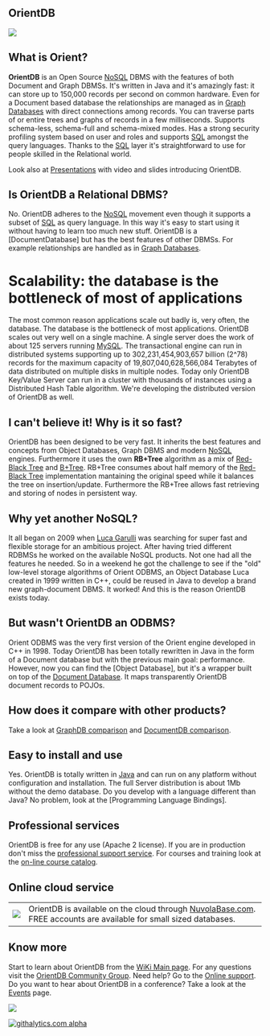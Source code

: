 ## OrientDB

[<img src="http://www.orientdb.org/images/graphed-tutorial-graph_small.png">](http://studio.nuvolabase.com/db/free/demo/GratefulDeadConcerts/studio/?user=reader&passthrough=false&database=/db/free/demo/GratefulDeadConcerts&password=reader)

## What is Orient?

**OrientDB** is an Open Source [NoSQL](http://en.wikipedia.org/wiki/NoSQL) DBMS with the features of both Document and Graph DBMSs. It's written in Java and it's amazingly fast: it can store up to 150,000 records per second on common hardware. Even for a Document based database the relationships are managed as in [Graph Databases](http://en.wikipedia.org/wiki/Graph_database) with direct connections among records. You can traverse parts of or entire trees and graphs of records in a few milliseconds. Supports schema-less, schema-full and schema-mixed modes. Has a strong security profiling system based on user and roles and supports [SQL](https://github.com/nuvolabase/orientdb/wiki/SQLQuery) amongst the query languages. Thanks to the [SQL](https://github.com/nuvolabase/orientdb/wiki/SQLQuery) layer it's straightforward to use for people skilled in the Relational world.

Look also at [Presentations](https://github.com/nuvolabase/orientdb/wiki/Presentations) with video and slides introducing OrientDB.

## Is OrientDB a Relational DBMS?

No. OrientDB adheres to the [NoSQL](http://en.wikipedia.org/wiki/NoSQL) movement even though it supports a subset of [SQL](https://github.com/nuvolabase/orientdb/wiki/SQLQuery) as query language. In this way it's easy to start using it without having to learn too much new stuff. OrientDB is a [DocumentDatabase] but has the best features of other DBMSs. For example relationships are handled as in [Graph Databases](http://en.wikipedia.org/wiki/Graph_database).

# Scalability: the database is the bottleneck of most of applications

The most common reason applications scale out badly is, very often, the database. The database is the bottleneck of most applications. OrientDB scales out very well on a single machine. A single server does the work of about 125 servers running [MySQL](http://en.wikipedia.org/wiki/Mysql). The transactional engine can run in distributed systems supporting up to 302,231,454,903,657 billion (2^78) records for the maximum capacity of 19,807,040,628,566,084 Terabytes of data distributed on multiple disks in multiple nodes. Today only OrientDB Key/Value Server can run in a cluster with thousands of instances using a Distributed Hash Table algorithm. We're developing the distributed version of OrientDB as well.

## I can't believe it! Why is it so fast?

OrientDB has been designed to be very fast. It inherits the best features and concepts from Object Databases, Graph DBMS and modern [NoSQL](http://en.wikipedia.org/wiki/NoSQL) engines. Furthermore it uses the own **RB+Tree** algorithm as a mix of [Red-Black Tree](http://en.wikipedia.org/wiki/Red-black_tree) and [B+Tree](http://en.wikipedia.org/wiki/B%2Btree). RB+Tree consumes about half memory of the [Red-Black Tree](http://en.wikipedia.org/wiki/Red-black_tree) implementation mantaining the original speed while it balances the tree on insertion/update. Furthermore the RB+Tree allows fast retrieving and storing of nodes in persistent way.

## Why yet another NoSQL?

It all began on 2009 when [Luca Garulli](https://github.com/nuvolabase/orientdb/wiki/Team) was searching for super fast and flexible storage for an ambitious project. After having tried different RDBMSs he worked on the available NoSQL products. Not one had all the features he needed. So in a weekend he got the challenge to see if the "old" low-level storage algorithms of Orient ODBMS, an Object Database Luca created in 1999 written in C++, could be reused in Java to develop a brand new graph-document DBMS. It worked! And this is the reason OrientDB exists today.

## But wasn't OrientDB an ODBMS?

Orient ODBMS was the very first version of the Orient engine developed in C++ in 1998. Today OrientDB has been totally rewritten in Java in the form of a Document database but with the previous main goal: performance. However, now you can find the [Object Database], but it's a wrapper built on top of the [Document Database](https://github.com/nuvolabase/orientdb/wiki/Document-Database). It maps transparently OrientDB document records to POJOs.

## How does it compare with other products?

Take a look at [GraphDB comparison](https://github.com/nuvolabase/orientdb/wiki/GraphDB-Comparison) and [DocumentDB comparison](https://github.com/nuvolabase/orientdb/wiki/DocumentDB-Comparison).

## Easy to install and use

Yes. OrientDB is totally written in [Java](http://en.wikipedia.org/wiki/Java_%28programming_language%29) and can run on any platform without configuration and installation. The full Server distribution is about 1Mb without the demo database. Do you develop with a language different than Java? No problem, look at the [Programming Language Bindings].

## Professional services

OrientDB is free for any use (Apache 2 license). If you are in production don't miss the [professional support service](http://www.nuvolabase.com/site/professional.html). For courses and training look at the [on-line course catalog](http://www.nuvolabase.com/site/training.html).

## Online cloud service

<table>
  <tr><td><a href="http://www.nuvolabase.com"><img src="http://www.nuvolabase.com/site/images/nuvola_small.png"></a>
  </td><td>OrientDB is available on the cloud through <a href="http://www.nuvolabase.com">NuvolaBase.com</a>. FREE accounts are available for small sized databases.</td></tr>
</table>

## Know more

Start to learn about OrientDB from the [WiKi Main page](https://github.com/nuvolabase/orientdb/wiki). For any questions visit the [OrientDB Community Group](http://www.orientdb.org/community-group.htm). Need help? Go to the [Online support](http://chat.stackoverflow.com/rooms/6625/orientdb). Do you want to hear about OrientDB in a conference? Take a look at the [Events](https://github.com/nuvolabase/orientdb/wiki/) page.

[![](http://mac.softpedia.com/base_img/softpedia_free_award_f.gif)](http://mac.softpedia.com/get/Developer-Tools/Orient.shtml)

[![githalytics.com alpha](https://cruel-carlota.pagodabox.com/9018143ed32dcd8f0d6561aa3826698e "githalytics.com")](http://githalytics.com/nuvolabase/orientdb)

